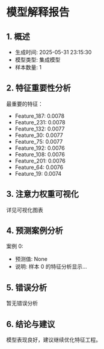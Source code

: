 
# 模型解释报告

## 1. 概述
- 生成时间: 2025-05-31 23:15:30
- 模型类型: 集成模型
- 样本数量: 1

## 2. 特征重要性分析
最重要的特征：
- Feature_187: 0.0078
- Feature_231: 0.0078
- Feature_132: 0.0077
- Feature_30: 0.0077
- Feature_75: 0.0077
- Feature_192: 0.0076
- Feature_108: 0.0076
- Feature_201: 0.0076
- Feature_64: 0.0076
- Feature_19: 0.0074


## 3. 注意力权重可视化
详见可视化图表

## 4. 预测案例分析

案例 0:
- 预测值: None
- 说明: 样本 0 的特征分析显示...


## 5. 错误分析
暂无错误分析

## 6. 结论与建议
模型表现良好，建议继续优化特征工程。
